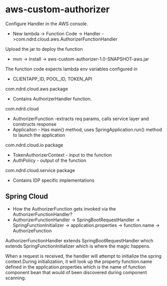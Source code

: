 # aws-custom-authorizer
Configure Handler in the AWS console.

- New lambda -> Function Code -> Handler ->com.ndrd.cloud.aws.AuthorizerFunctionHandler

Upload the jar to deploy the function
- mvn -> install -> aws-custom-authorizer-1.0-SNAPSHOT-aws.jar

The function code expects lambda env variables configured in 
- CLIENTAPP_ID, POOL_ID, TOKEN_API

com.ndrd.cloud.aws package
 - Contains AuthorizerHandler function.

com.ndrd.cloud
- AuthorizerFunction -extracts req params, calls service layer and constructs response
- Applicaiton - Has main() method, uses SpringApplication.run() method to launch the application

com.ndrd.cloud.io package
- TokenAuthorizerContext - input to the function
- AuthPolicy - output of the function

com.ndrd.cloud.service package
- Contains IDP specific implementations


Spring Cloud
------------
- How the AuthorizerFunction gets invoked via the AuthorizerFunctionHandler?
- AuthorizerFunctionHandler -> SpringBootRequestHandler -> SpringFunctionInitializer -> application.properties -> function.name -> AuthorizeFunction
 
AuthorizerFunctionHandler extends SpringBootRequestHandler which extends SpringFunctionInitializer which is where the magic happens.

When a request is received, the handler will attempt to initialize the spring context.During initialization, it will look up the property function.name defined in the application.properties which is the name of function component bean that would of been discovered during component scanning.


